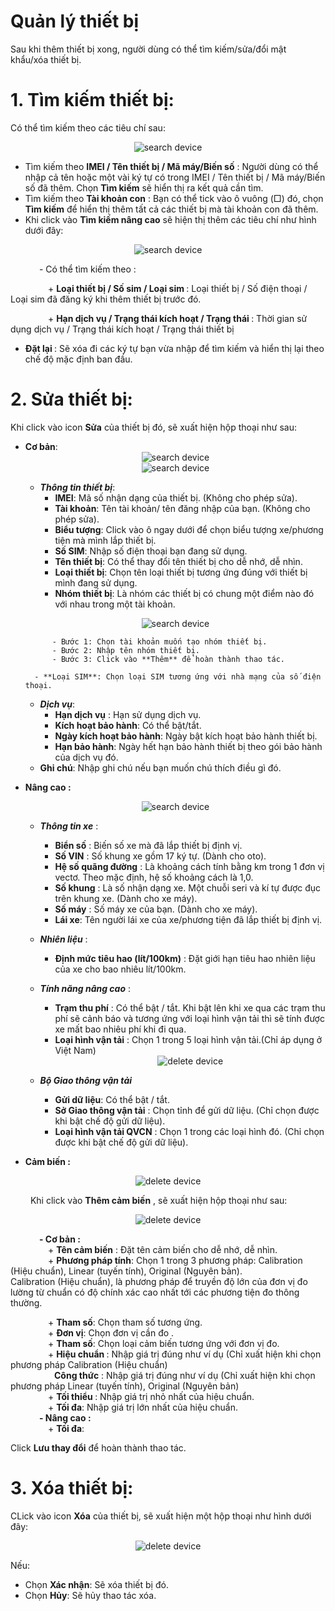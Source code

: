 # Quản lý thiết bị
Sau khi thêm thiết bị xong, người dùng có thể tìm kiếm/sửa/đổi mật khẩu/xóa thiết bị.
# 1. Tìm kiếm thiết bị:
Có thể tìm kiếm theo các tiêu chí sau:

<span style="display:block;text-align:center">![search device ](/docs/assets/images/web-interface/web-interface-device/search-device.png)

- Tìm kiếm theo **IMEI / Tên thiết bị / Mã máy/Biến số** : Người dùng có thể nhập cả tên hoặc một vài ký tự có trong IMEI / Tên thiết bị / Mã máy/Biến số đã thêm. Chọn **Tìm kiếm** sẽ hiển thị ra kết quả cần tìm.
- Tìm kiếm theo **Tài khoản con** : Bạn có thể tick vào ô vuông (□) đó, chọn **Tìm kiếm** để hiển thị thêm tất cả các thiết bị mà tài khoản con đã thêm.
- Khi click vào **Tìm kiếm nâng cao** sẽ hiện thị thêm các tiêu chí như hình dưới đây:

<span style="display:block;text-align:center">![search device ](/docs/assets/images/web-interface/web-interface-device/advanced-search.png)

<p> &emsp;&emsp;&emsp;  - Có thể tìm kiếm theo :
<p>
  &emsp;&emsp;&emsp;&emsp;  + <b> Loại thiết bị / Số sim / Loại sim </b> : Loại thiết bị / Số điện thoại / Loại sim đã đăng ký khi thêm thiết bị trước đó. </p>
  &emsp;&emsp;&emsp;&emsp;  + <b>Hạn dịch vụ / Trạng thái kích hoạt / Trạng thái </b>: Thời gian sử dụng dịch vụ / Trạng thái kích hoạt / Trạng thái thiết bị

- <b>Đặt lại </b> : Sẽ xóa đi các ký tự bạn vừa nhập để tìm kiếm và hiển thị lại theo chế độ mặc định ban đầu.

# 2. Sửa thiết bị:
Khi click vào icon **Sửa** của thiết bị đó, sẽ xuất hiện hộp thoại như sau: 
* **Cơ bản**:<br>
    <span style="display:block;text-align:center">![search device ](/docs/assets/images/web-interface/web-interface-device/edit-device-basic-1.png)
    <span style="display:block;text-align:center">![search device ](/docs/assets/images/web-interface/web-interface-device/edit-device-basic-2.png)

    - ***Thông tin thiết bị***: 
        - **IMEI**: Mã số nhận dạng của thiết bị. (Không cho phép sửa).
        - **Tài khoản**: Tên tài khoản/ tên đăng nhập của bạn. (Không cho phép sửa).
        - **Biểu tượng**: Click vào ô ngay dưới để chọn biểu tượng xe/phương tiện mà mình lắp thiết bị. 
        - **Số SIM**: Nhập số điện thoại bạn đang sử dụng.
        - **Tên thiết bị**: Có thể thay đổi tên thiết bị cho dễ nhớ, dễ nhìn.
        - **Loại thiết bị**: Chọn tên loại thiết bị tương ứng đúng với thiết bị mình đang sử dụng.
        - **Nhóm thiết bị**: Là nhóm các thiết bị có chung một điểm nào đó với nhau trong một tài khoản.
         
     <span style="display:block;text-align:center">![search device ](/docs/assets/images/web-interface/web-interface-device/Add-a-device-group.png)

            - Bước 1: Chọn tài khoản muốn tạo nhóm thiết bị.
            - Bước 2: Nhập tên nhóm thiết bị.
            - Bước 3: Click vào **Thêm** để hoàn thành thao tác.

        - **Loại SIM**: Chọn loại SIM tương ứng với nhà mạng của số điện thoại.
    - ***Dịch vụ***:   
        - **Hạn dịch vụ** : Hạn sử dụng dịch vụ.
        - **Kích hoạt bảo hành**: Có thể bật/tắt.
        - **Ngày kích hoạt bảo hành**: Ngày bật kích hoạt bảo hành thiết bị.
        - **Hạn bảo hành**: Ngày hết hạn bảo hành thiết bị theo gói bảo hành của dịch vụ đó.
     -  **Ghi chú**: Nhập ghi chú nếu bạn muốn chú thích điều gì đó.


- **Nâng cao :**  
  
    <span style="display:block;text-align:center">![search device ](/docs/assets/images/web-interface/web-interface-device/advanced-device.png)  
    - ***Thông tin xe*** : 
        - **Biển số** : Biến số xe mà đã lắp thiết bị định vị.      
        - **Số VIN** : Số khung xe gồm 17 ký tự. (Dành cho oto).
        - **Hệ số quãng đường** : Là khoảng cách tính bằng km trong 1 đơn vị vectơ. Theo mặc định, hệ số khoảng cách là 1,0.
         - **Số khung** : Là số nhận dạng xe. Một chuỗi seri và kí tự được đục trên khung xe. (Dành cho xe máy).
         - **Số máy** : Số máy xe của bạn. (Dành cho xe máy).
         - **Lái xe**: Tên người lái xe của xe/phương tiện đã lắp thiết bị định vị.
    - ***Nhiên liệu*** :
        - **Định mức tiêu hao (lít/100km)** : Đặt giới hạn tiêu hao nhiên liệu của xe cho bao nhiêu lít/100km.
    - ***Tính năng nâng cao*** :
        - **Trạm thu phí** : Có thể bật / tắt. Khi bật lên khi xe qua các trạm thu phí sẽ cảnh báo và tương ứng với loại hình vận tải thì sẽ tính được xe mất bao nhiêu phí khi đi qua.
        - **Loại hình vận tải** : Chọn 1 trong 5 loại hình vận tải.(Chỉ áp dụng ở Việt Nam)
<span style="display:block;text-align:center">![delete device](/docs/assets/images/web-interface/web-interface-device/Price-list.png)

    - ***Bộ Giao thông vận tải***
        - **Gửi dữ liệu**: Có thể  bật / tắt.
        - **Sở Giao thông vận tải** : Chọn tỉnh để gửi dữ liệu. (Chỉ chọn được khi bật chế độ gửi dữ liệu).
        - **Loại hình vận tải QVCN** : Chọn 1 trong các loại hình đó. (Chỉ chọn được khi bật chế độ gửi dữ liệu).
- **Cảm biến :** 

 <span style="display:block;text-align:center">![delete device](/docs/assets/images/web-interface/web-interface-device/Sensor-device.png)
 
 <p> &emsp;&emsp; Khi click vào <b>Thêm cảm biến</b> , sẽ xuất hiện hộp thoại như sau: </P>

 <span style="display:block;text-align:center">![delete device](/docs/assets/images/web-interface/web-interface-device/advanced-sensor-device.png)

<p>  
&emsp;&emsp;&emsp; <b>-  Cơ bản :</b> <br>
 &emsp;&emsp;&emsp;&emsp;   + <b>Tên cảm biến</b> : Đặt tên cảm biến cho dễ nhớ, dễ nhìn. <br>
 &emsp;&emsp;&emsp;&emsp;   + <b>Phương pháp tính</b>: Chọn 1 trong 3 phương pháp:  Calibration (Hiệu chuẩn), Linear (tuyến tính), Original (Nguyên bản). <br>
 Calibration (Hiệu chuẩn), là phương pháp để truyền độ lớn của đơn vị đo lường từ chuẩn có độ chính xác cao nhất tới các phương tiện đo thông thường.<br>


 &emsp;&emsp;&emsp;&emsp;   + <b>Tham số</b>: Chọn tham số tương ứng.<br>
 &emsp;&emsp;&emsp;&emsp;   + <b>Đơn vị</b>: Chọn đơn vị cần đo .<br>
 &emsp;&emsp;&emsp;&emsp;   + <b>Tham số</b>: Chọn loại cảm biến tương ứng với đơn vị đo. <br>
&emsp;&emsp;&emsp;&emsp;   + <b>Hiệu chuẩn </b> : Nhập giá trị đúng như ví dụ (Chỉ xuất hiện khi chọn phương pháp  Calibration (Hiệu chuẩn)<br>
&emsp;&emsp;&emsp;&emsp;&emsp;<b>Công thức</b> : Nhập giá trị đúng như ví dụ (Chỉ xuất hiện khi chọn phương pháp  Linear (tuyến tính), Original (Nguyên bản)<br>
&emsp;&emsp;&emsp;&emsp;   + <b>Tối thiểu </b> : Nhập giá trị nhỏ nhất của hiệu chuẩn.<br>
&emsp;&emsp;&emsp;&emsp;   + <b>Tối đa</b>: Nhập giá trị lớn nhất của hiệu chuẩn.<br>
&emsp;&emsp;&emsp; <b>-  Nâng cao :</b> <br>
&emsp;&emsp;&emsp;&emsp;   + <b>Tối đa</b>:
 </p>



Click **Lưu thay đổi** để hoàn thành thao tác.
# 3. Xóa thiết bị:
CLick  vào icon **Xóa** của thiết bị, sẽ xuất hiện một hộp thoại như hình dưới đây:

<span style="display:block;text-align:center">![delete device](/docs/assets/images/web-interface/web-interface-device/delete-device.png)

Nếu:
- Chọn **Xác nhận**: Sẽ xóa thiết bị đó.
- Chọn **Hủy**: Sẽ hủy thao tác xóa.
